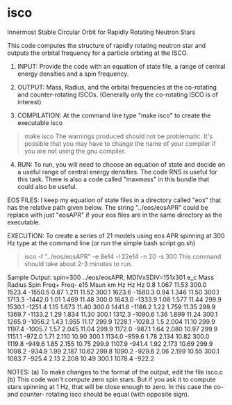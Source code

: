 # isco
Innermost Stable Circular Orbit for Rapidly Rotating Neutron Stars

This code computes the structure of rapidly rotating neutron star and outputs the orbital frequency for a particle orbiting at the ISCO.

1. INPUT: Provide the code with an equation of state file, a range of central energy densities and a spin frequency.

2. OUTPUT: Mass, Radius, and the orbital frequencies at the co-rotating and counter-rotating ISCOs. (Generally only the co-rotating ISCO is of interest)

3. COMPILATION: At the command line type "make isco" to create the executable isco
> make isco
The warnings produced should not be problematic. It's possible that you may have to change the name of your compiler if you are not using the gnu compiler. 

4. RUN: To run, you will need to choose an equation of state and decide on a useful range of central energy densities. The code RNS is useful for this task. There is also a code called "maxmass" in this bundle that could also be useful.

EOS FILES: I keep my equation of state files in a directory called "eos" that has the relative path given below. The string "../eos/eosAPR" could be replace with just "eosAPR" if your eos files are in the same directory as the executable. 

EXECUTION: To create a series of 21 models using eos APR spinning at 300 Hz type at the command line (or run the simple bash script go.sh)

> isco -f "../eos/eosAPR" -e 8e14 -l 22e14 -n 20 -s 300
This command should take about 2-3 minutes to run. 

Sample Output:
spin=300
../eos/eosAPR,  MDIVxSDIV=151x301
e_c 	 Mass 	 Radius	 Spin 	 Freq+ 	 Freq- 
e15 	 Msun 	 km    	 Hz   	 Hz    	 Hz 
0.8 	 1.067 	 11.53 	 300.0 	 1523.4 	-1550.5
0.87 	 1.211 	 11.52 	 300.1 	 1623.6 	-1580.3
0.94 	 1.346 	 11.50 	 300.1 	 1713.3 	-1442.0
1.01 	 1.469 	 11.48 	 300.0 	 1643.0 	-1333.9
1.08 	 1.577 	 11.44 	 299.9 	 1530.1 	-1251.4
1.15 	 1.673 	 11.40 	 300.0 	 1441.6 	-1186.2
1.22 	 1.759 	 11.35 	 299.9 	 1369.7 	-1133.2
1.29 	 1.834 	 11.30 	 300.1 	 1312.3 	-1090.6
1.36 	 1.899 	 11.24 	 300.1 	 1265.9 	-1056.2
1.43 	 1.955 	 11.17 	 299.9 	 1228.1 	-1028.3
1.5 	 2.004 	 11.10 	 299.9 	 1197.4 	-1005.7
1.57 	 2.045 	 11.04 	 299.9 	 1172.0 	-987.1
1.64 	 2.080 	 10.97 	 299.9 	 1151.1 	-972.0
1.71 	 2.110 	 10.90 	 300.1 	 1134.0 	-959.6
1.78 	 2.134 	 10.82 	 300.0 	 1119.8 	-949.6
1.85 	 2.155 	 10.75 	 299.9 	 1107.9 	-941.4
1.92 	 2.173 	 10.69 	 299.9 	 1098.2 	-934.9
1.99 	 2.187 	 10.62 	 299.8 	 1090.2 	-929.6
2.06 	 2.199 	 10.55 	 300.1 	 1083.7 	-925.4
2.13 	 2.208 	 10.49 	 300.1 	 1078.4 	-922.2

NOTES:
(a) To make changes to the format of the output, edit the file isco.c
(b) This code won't compute zero spin stars. But if you ask it to compute stars spinning at 1 Hz, that will be close enough to zero. In this case the co- and counter- rotating isco should be equal (with opposite sign).



